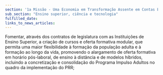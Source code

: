 ```yaml
---
section: '1a Missão - Uma Economia em Transformação Assente em Contas Equilibradas'
sub_section: "Ensino superior, ciência e tecnologia"
fulfilled_date:
links_to_news_articles:
---
```


Fomentar, através dos contratos de legislatura com as Instituições de Ensino Superior, a criação de cursos e oferta formativa modular, que permita uma maior flexibilidade à formação da população adulta e à formação ao longo da vida, promovendo o alargamento de oferta formativa em horário pós-laboral, de ensino à distância e de modelos híbridos, incluindo a concretização e consolidação do Programa Impulso Adultos no quadro da implementação do PRR;